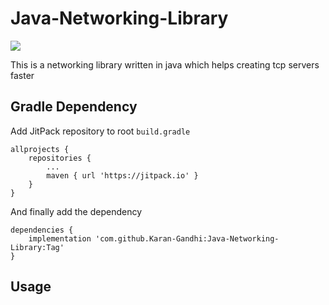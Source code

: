 # Java-Networking-Library

[![](https://jitpack.io/v/Karan-Gandhi/Java-Networking-Library.svg)](https://jitpack.io/#Karan-Gandhi/Java-Networking-Library)

This is a networking library written in java which helps creating tcp servers faster

## Gradle Dependency
Add JitPack repository to root `build.gradle`
```
allprojects {
    repositories {
        ...
        maven { url 'https://jitpack.io' }
    }
}
```
And finally add the dependency
```
dependencies {
    implementation 'com.github.Karan-Gandhi:Java-Networking-Library:Tag'
}
```

## Usage
